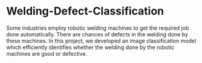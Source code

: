 # Welding-Defect-Classification
Some industries employ robotic welding machines to get the required job done automatically. There are chances of defects in the welding done by these machines. In this project, we developed an image classification model which efficiently identifies whether the welding done by the robotic machines are good or defective.
